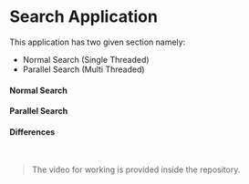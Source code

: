 
# Search Application

This application has two given section namely:

 - Normal Search (Single Threaded)
 - Parallel Search (Multi Threaded)

#### Normal Search


#### Parallel Search


#### Differences

&nbsp;
> The video for working is provided inside the repository.

